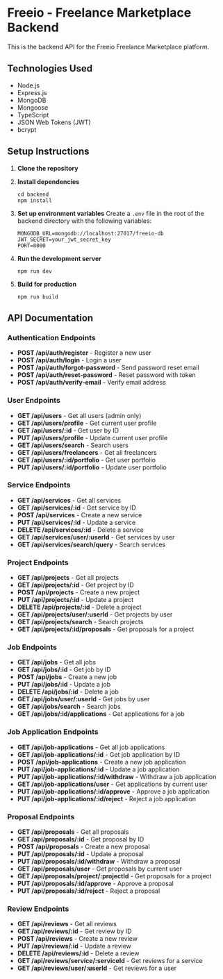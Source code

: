 # Freeio - Freelance Marketplace Backend

This is the backend API for the Freeio Freelance Marketplace platform.

## Technologies Used

- Node.js
- Express.js
- MongoDB
- Mongoose
- TypeScript
- JSON Web Tokens (JWT)
- bcrypt

## Setup Instructions

1. **Clone the repository**

2. **Install dependencies**
   ```
   cd backend
   npm install
   ```

3. **Set up environment variables**
   Create a `.env` file in the root of the backend directory with the following variables:
   ```
   MONGODB_URL=mongodb://localhost:27017/freeio-db
   JWT_SECRET=your_jwt_secret_key
   PORT=8000
   ```

4. **Run the development server**
   ```
   npm run dev
   ```

5. **Build for production**
   ```
   npm run build
   ```

## API Documentation

### Authentication Endpoints

- **POST /api/auth/register** - Register a new user
- **POST /api/auth/login** - Login a user
- **POST /api/auth/forgot-password** - Send password reset email
- **POST /api/auth/reset-password** - Reset password with token
- **POST /api/auth/verify-email** - Verify email address

### User Endpoints

- **GET /api/users** - Get all users (admin only)
- **GET /api/users/profile** - Get current user profile
- **GET /api/users/:id** - Get user by ID
- **PUT /api/users/profile** - Update current user profile
- **GET /api/users/search** - Search users
- **GET /api/users/freelancers** - Get all freelancers
- **GET /api/users/:id/portfolio** - Get user portfolio
- **PUT /api/users/:id/portfolio** - Update user portfolio

### Service Endpoints

- **GET /api/services** - Get all services
- **GET /api/services/:id** - Get service by ID
- **POST /api/services** - Create a new service
- **PUT /api/services/:id** - Update a service
- **DELETE /api/services/:id** - Delete a service
- **GET /api/services/user/:userId** - Get services by user
- **GET /api/services/search/query** - Search services

### Project Endpoints

- **GET /api/projects** - Get all projects
- **GET /api/projects/:id** - Get project by ID
- **POST /api/projects** - Create a new project
- **PUT /api/projects/:id** - Update a project
- **DELETE /api/projects/:id** - Delete a project
- **GET /api/projects/user/:userId** - Get projects by user
- **GET /api/projects/search** - Search projects
- **GET /api/projects/:id/proposals** - Get proposals for a project

### Job Endpoints

- **GET /api/jobs** - Get all jobs
- **GET /api/jobs/:id** - Get job by ID
- **POST /api/jobs** - Create a new job
- **PUT /api/jobs/:id** - Update a job
- **DELETE /api/jobs/:id** - Delete a job
- **GET /api/jobs/user/:userId** - Get jobs by user
- **GET /api/jobs/search** - Search jobs
- **GET /api/jobs/:id/applications** - Get applications for a job

### Job Application Endpoints

- **GET /api/job-applications** - Get all job applications
- **GET /api/job-applications/:id** - Get job application by ID
- **POST /api/job-applications** - Create a new job application
- **PUT /api/job-applications/:id** - Update a job application
- **PUT /api/job-applications/:id/withdraw** - Withdraw a job application
- **GET /api/job-applications/user** - Get applications by current user
- **PUT /api/job-applications/:id/approve** - Approve a job application
- **PUT /api/job-applications/:id/reject** - Reject a job application

### Proposal Endpoints

- **GET /api/proposals** - Get all proposals
- **GET /api/proposals/:id** - Get proposal by ID
- **POST /api/proposals** - Create a new proposal
- **PUT /api/proposals/:id** - Update a proposal
- **PUT /api/proposals/:id/withdraw** - Withdraw a proposal
- **GET /api/proposals/user** - Get proposals by current user
- **GET /api/proposals/project/:projectId** - Get proposals for a project
- **PUT /api/proposals/:id/approve** - Approve a proposal
- **PUT /api/proposals/:id/reject** - Reject a proposal

### Review Endpoints

- **GET /api/reviews** - Get all reviews
- **GET /api/reviews/:id** - Get review by ID
- **POST /api/reviews** - Create a new review
- **PUT /api/reviews/:id** - Update a review
- **DELETE /api/reviews/:id** - Delete a review
- **GET /api/reviews/service/:serviceId** - Get reviews for a service
- **GET /api/reviews/user/:userId** - Get reviews for a user 